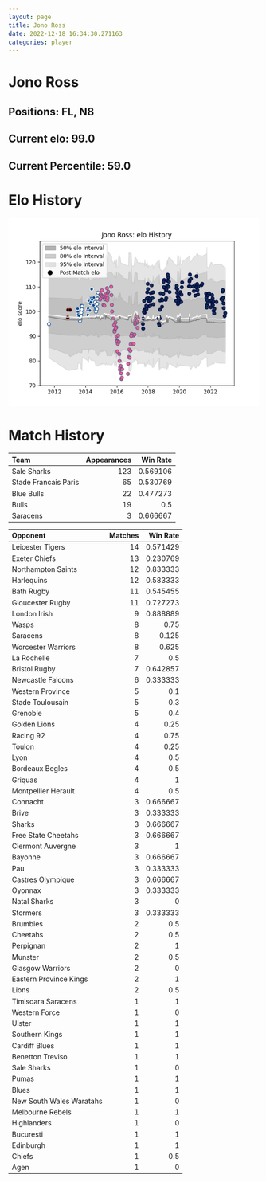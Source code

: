 ```yaml
---  
layout: page  
title: Jono Ross  
date: 2022-12-18 16:34:30.271163  
categories: player  
---
```

# Jono Ross

## Positions: FL, N8

## Current elo: 99.0

## Current Percentile: 59.0

# Elo History


![elo history](history_JonoRoss.png)
# Match History


| Team                 |   Appearances |   Win Rate |
|:---------------------|--------------:|-----------:|
| Sale Sharks          |           123 |   0.569106 |
| Stade Francais Paris |            65 |   0.530769 |
| Blue Bulls           |            22 |   0.477273 |
| Bulls                |            19 |   0.5      |
| Saracens             |             3 |   0.666667 |

| Opponent                 |   Matches |   Win Rate |
|:-------------------------|----------:|-----------:|
| Leicester Tigers         |        14 |   0.571429 |
| Exeter Chiefs            |        13 |   0.230769 |
| Northampton Saints       |        12 |   0.833333 |
| Harlequins               |        12 |   0.583333 |
| Bath Rugby               |        11 |   0.545455 |
| Gloucester Rugby         |        11 |   0.727273 |
| London Irish             |         9 |   0.888889 |
| Wasps                    |         8 |   0.75     |
| Saracens                 |         8 |   0.125    |
| Worcester Warriors       |         8 |   0.625    |
| La Rochelle              |         7 |   0.5      |
| Bristol Rugby            |         7 |   0.642857 |
| Newcastle Falcons        |         6 |   0.333333 |
| Western Province         |         5 |   0.1      |
| Stade Toulousain         |         5 |   0.3      |
| Grenoble                 |         5 |   0.4      |
| Golden Lions             |         4 |   0.25     |
| Racing 92                |         4 |   0.75     |
| Toulon                   |         4 |   0.25     |
| Lyon                     |         4 |   0.5      |
| Bordeaux Begles          |         4 |   0.5      |
| Griquas                  |         4 |   1        |
| Montpellier Herault      |         4 |   0.5      |
| Connacht                 |         3 |   0.666667 |
| Brive                    |         3 |   0.333333 |
| Sharks                   |         3 |   0.666667 |
| Free State Cheetahs      |         3 |   0.666667 |
| Clermont Auvergne        |         3 |   1        |
| Bayonne                  |         3 |   0.666667 |
| Pau                      |         3 |   0.333333 |
| Castres Olympique        |         3 |   0.666667 |
| Oyonnax                  |         3 |   0.333333 |
| Natal Sharks             |         3 |   0        |
| Stormers                 |         3 |   0.333333 |
| Brumbies                 |         2 |   0.5      |
| Cheetahs                 |         2 |   0.5      |
| Perpignan                |         2 |   1        |
| Munster                  |         2 |   0.5      |
| Glasgow Warriors         |         2 |   0        |
| Eastern Province Kings   |         2 |   1        |
| Lions                    |         2 |   0.5      |
| Timisoara Saracens       |         1 |   1        |
| Western Force            |         1 |   0        |
| Ulster                   |         1 |   1        |
| Southern Kings           |         1 |   1        |
| Cardiff Blues            |         1 |   1        |
| Benetton Treviso         |         1 |   1        |
| Sale Sharks              |         1 |   0        |
| Pumas                    |         1 |   1        |
| Blues                    |         1 |   1        |
| New South Wales Waratahs |         1 |   0        |
| Melbourne Rebels         |         1 |   1        |
| Highlanders              |         1 |   0        |
| Bucuresti                |         1 |   1        |
| Edinburgh                |         1 |   1        |
| Chiefs                   |         1 |   0.5      |
| Agen                     |         1 |   0        |